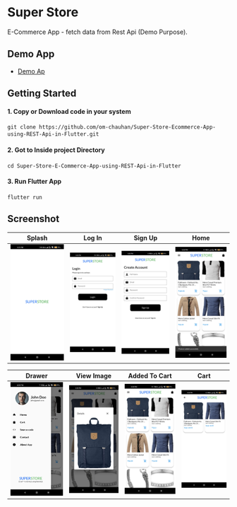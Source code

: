 <!-- @format -->

# Super Store

E-Commerce App - fetch data from Rest Api (Demo Purpose).

## Demo App

- [Demo Ap](https://github.com/om-chauhan/Super-Store-Ecommerce-App-using-REST-Api-in-Flutter/releases/download/v1.0/app-release.apk)

## Getting Started

#### 1. Copy or Download code in your system

```
git clone https://github.com/om-chauhan/Super-Store-Ecommerce-App-using-REST-Api-in-Flutter.git
```

#### 2. Got to Inside project Directory

```
cd Super-Store-E-Commerce-App-using-REST-Api-in-Flutter
```

#### 3. Run Flutter App

```
flutter run
```

## Screenshot

| Splash                            | Log In                           | Sign Up                             | Home                          |
| --------------------------------- | -------------------------------- | ----------------------------------- | ----------------------------- |
| ![Splash](/screenshot/splash.jpg) | ![Log In](/screenshot/login.jpg) | ![Sign Up](/screenshot/sign-up.jpg) | ![Home](/screenshot/home.jpg) |

| Drawer                            | View Image                                | Added To Cart                                   | Cart                          |
| --------------------------------- | ----------------------------------------- | ----------------------------------------------- | ----------------------------- |
| ![Drawer](/screenshot/drawer.jpg) | ![View Image](/screenshot/view-image.jpg) | ![Added to cart](/screenshot/added-to-cart.jpg) | ![Cart](/screenshot/cart.jpg) |
